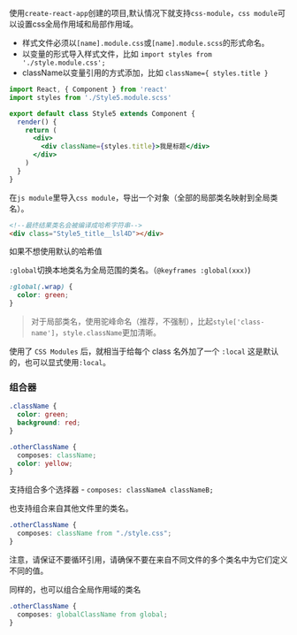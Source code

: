使用`create-react-app`创建的项目,默认情况下就支持`css-module`，`css module`可以设置css全局作用域和局部作用域。

- 样式文件必须以`[name].module.css`或`[name].module.scss`的形式命名。
- 以变量的形式导入样式文件，比如 `import styles from './style.module.css';`
- className以变量引用的方式添加，比如 `className={ styles.title }`

```jsx
import React, { Component } from 'react'
import styles from './Style5.module.scss'

export default class Style5 extends Component {
  render() {
    return (
      <div>
        <div className={styles.title}>我是标题</div>
      </div>
    )
  }
}
```

在`js module`里导入`css module`，导出一个对象（全部的局部类名映射到全局类名）。

```html
<!--最终结果类名会被编译成哈希字符串-->
<div class="Style5_title__lsl4D"></div>
```

如果不想使用默认的哈希值

`:global`切换本地类名为全局范围的类名。（`@keyframes :global(xxx)`)

```css
:global(.wrap) {
  color: green;
}
```

> 对于局部类名，使用驼峰命名（推荐，不强制），比起`style['class-name']`，`style.className`更加清晰。

使用了 `CSS Modules` 后，就相当于给每个 class 名外加了一个 `:local` 这是默认的，也可以显式使用`:local`。

### 组合器

```css
.className {
  color: green;
  background: red;
}

.otherClassName {
  composes: className;
  color: yellow;
}
```

支持组合多个选择器 - `composes: classNameA classNameB;`

也支持组合来自其他文件里的类名。

```css
.otherClassName {
  composes: className from "./style.css";
}
```

注意，请保证不要循环引用，请确保不要在来自不同文件的多个类名中为它们定义不同的值。

同样的，也可以组合全局作用域的类名

```css
.otherClassName {
  composes: globalClassName from global;
}
```